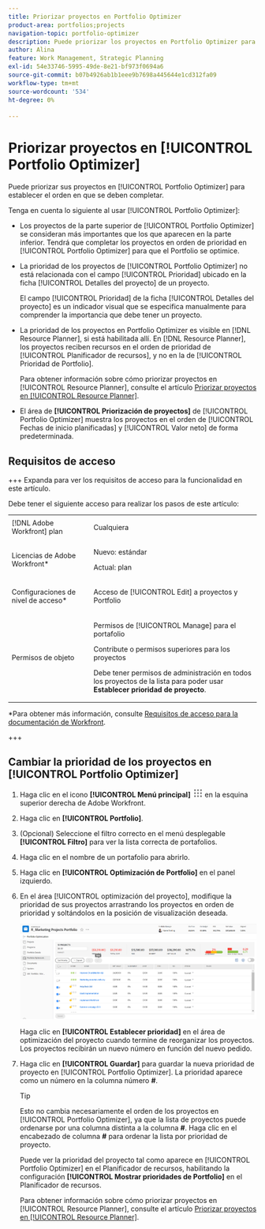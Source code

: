 ```yaml
---
title: Priorizar proyectos en Portfolio Optimizer
product-area: portfolios;projects
navigation-topic: portfolio-optimizer
description: Puede priorizar los proyectos en Portfolio Optimizer para establecer el orden en que se deben completar.
author: Alina
feature: Work Management, Strategic Planning
exl-id: 54e33746-5995-49de-8e21-bf973f0694a6
source-git-commit: b07b4926ab1b1eee9b7698a445644e1cd312fa09
workflow-type: tm+mt
source-wordcount: '534'
ht-degree: 0%

---
```


# Priorizar proyectos en [!UICONTROL Portfolio Optimizer]

Puede priorizar sus proyectos en [!UICONTROL Portfolio Optimizer] para establecer el orden en que se deben completar.

Tenga en cuenta lo siguiente al usar [!UICONTROL Portfolio Optimizer]:

* Los proyectos de la parte superior de [!UICONTROL Portfolio Optimizer] se consideran más importantes que los que aparecen en la parte inferior. Tendrá que completar los proyectos en orden de prioridad en [!UICONTROL Portfolio Optimizer] para que el Portfolio se optimice.
* La prioridad de los proyectos de [!UICONTROL Portfolio Optimizer] no está relacionada con el campo [!UICONTROL Prioridad] ubicado en la ficha [!UICONTROL Detalles del proyecto] de un proyecto.

  El campo [!UICONTROL Prioridad] de la ficha [!UICONTROL Detalles del proyecto] es un indicador visual que se especifica manualmente para comprender la importancia que debe tener un proyecto.

* La prioridad de los proyectos en Portfolio Optimizer es visible en [!DNL Resource Planner], si está habilitada allí. En [!DNL Resource Planner], los proyectos reciben recursos en el orden de prioridad de [!UICONTROL Planificador de recursos], y no en la de [!UICONTROL Prioridad de Portfolio].

  Para obtener información sobre cómo priorizar proyectos en [!UICONTROL Resource Planner], consulte el artículo [Priorizar proyectos en [!UICONTROL Resource Planner]](../../../resource-mgmt/resource-planning/prioritize-projects-resource-planner.md).

* El área de **[!UICONTROL Priorización de proyectos]** de [!UICONTROL Portfolio Optimizer] muestra los proyectos en el orden de [!UICONTROL Fechas de inicio planificadas] y [!UICONTROL Valor neto] de forma predeterminada.

## Requisitos de acceso

+++ Expanda para ver los requisitos de acceso para la funcionalidad en este artículo.

Debe tener el siguiente acceso para realizar los pasos de este artículo:

<table style="table-layout:auto"> 
 <col> 
 <col> 
 <tbody> 
  <tr> 
   <td role="rowheader">[!DNL Adobe Workfront] plan</td> 
   <td> <p>Cualquiera </p> </td> 
  </tr> 
  <tr> 
   <td role="rowheader">Licencias de Adobe Workfront*</td> 
   <td> <p>Nuevo: estándar</p>
   <p>Actual: plan</p> </td> 
  </tr> 
  <tr> 
   <td role="rowheader">Configuraciones de nivel de acceso*</td> 
   <td> <p>Acceso de [!UICONTROL Edit] a proyectos y Portfolio</p></td> 
  </tr> 
  <tr> 
   <td role="rowheader">Permisos de objeto</td> 
   <td> <p>Permisos de [!UICONTROL Manage] para el portafolio</p> <p>Contribute o permisos superiores para los proyectos</p> 
   <p>Debe tener permisos de administración en todos los proyectos de la lista para poder usar <b>Establecer prioridad de proyecto</b>.</p>
    </td> 
  </tr> 
 </tbody> 
</table>

*Para obtener más información, consulte [Requisitos de acceso para la documentación de Workfront](/help/quicksilver/administration-and-setup/add-users/access-levels-and-object-permissions/access-level-requirements-in-documentation.md).

+++

## Cambiar la prioridad de los proyectos en [!UICONTROL Portfolio Optimizer]

1. Haga clic en el icono **[!UICONTROL Menú principal]** ![](assets/main-menu-icon.png) en la esquina superior derecha de Adobe Workfront.

1. Haga clic en **[!UICONTROL Portfolio]**.
1. (Opcional) Seleccione el filtro correcto en el menú desplegable **[!UICONTROL Filtro]** para ver la lista correcta de portafolios.
1. Haga clic en el nombre de un portafolio para abrirlo.
1. Haga clic en **[!UICONTROL Optimización de Portfolio]** en el panel izquierdo.
1. En el área [!UICONTROL optimización del proyecto], modifique la prioridad de sus proyectos arrastrando los proyectos en orden de prioridad y soltándolos en la posición de visualización deseada.

   ![](assets/portfolio-optimizer-with-projects-nwe-350x89.png)

   Haga clic en **[!UICONTROL Establecer prioridad]** en el área de optimización del proyecto cuando termine de reorganizar los proyectos. Los proyectos recibirán un nuevo número en función del nuevo pedido.

1. Haga clic en **[!UICONTROL Guardar]** para guardar la nueva prioridad de proyecto en [!UICONTROL Portfolio Optimizer]. La prioridad aparece como un número en la columna número **#**.

   >[!TIP]
   >
   >Esto no cambia necesariamente el orden de los proyectos en [!UICONTROL Portfolio Optimizer], ya que la lista de proyectos puede ordenarse por una columna distinta a la columna **#**. Haga clic en el encabezado de columna **#** para ordenar la lista por prioridad de proyecto.

   Puede ver la prioridad del proyecto tal como aparece en [!UICONTROL Portfolio Optimizer] en el Planificador de recursos, habilitando la configuración **[!UICONTROL Mostrar prioridades de Portfolio]** en el Planificador de recursos.

   Para obtener información sobre cómo priorizar proyectos en [!UICONTROL Resource Planner], consulte el artículo [Priorizar proyectos en [!UICONTROL Resource Planner]](../../../resource-mgmt/resource-planning/prioritize-projects-resource-planner.md).
